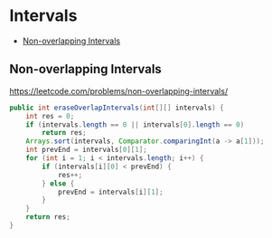 # Intervals

+ [Non-overlapping Intervals](#non-overlapping-intervals)

## Non-overlapping Intervals

https://leetcode.com/problems/non-overlapping-intervals/

```java
public int eraseOverlapIntervals(int[][] intervals) {
    int res = 0;
    if (intervals.length == 0 || intervals[0].length == 0)
        return res;
    Arrays.sort(intervals, Comparator.comparingInt(a -> a[1]));
    int prevEnd = intervals[0][1];
    for (int i = 1; i < intervals.length; i++) {
        if (intervals[i][0] < prevEnd) {
            res++;
        } else {
            prevEnd = intervals[i][1];
        }
    }
    return res;
}
```
